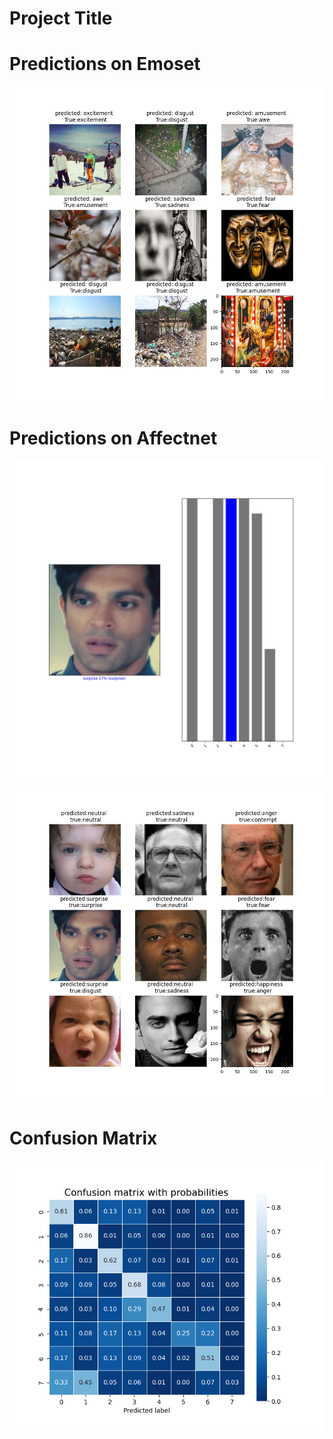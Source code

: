 # Project Title



# Predictions on Emoset 
![Predictions](https://github.com/anmol-c03/Sursathi/blob/main/Images/emoset_prediction.png)

# Predictions on Affectnet
![Predictions](https://github.com/anmol-c03/Sursathi/blob/main/Images/affectnet_fine_tune_plot.png)

![Predictions](https://github.com/anmol-c03/Sursathi/blob/main/Images/affectnet_prediction_downsampled.png)

# Confusion Matrix
![Predictions](https://github.com/anmol-c03/Sursathi/blob/main/Images/confusion_matrix.png)
